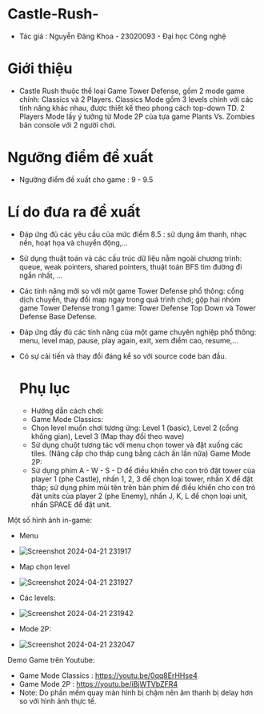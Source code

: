 # Castle-Rush-
- Tác giả : Nguyễn Đăng Khoa - 23020093 - Đại học Công nghệ
# Giới thiệu
- Castle Rush thuộc thể loại Game Tower Defense, gồm 2 mode game chính: Classics và 2 Players. Classics Mode gồm 3 levels chính với các tính năng khác nhau, được thiết kế theo phong cách top-down TD. 2 Players Mode lấy ý tưởng từ Mode 2P của tựa game Plants Vs. Zombies bản console với 2 người chơi.
# Ngưỡng điểm đề xuất
- Ngưỡng điểm đề xuất cho game : 9 - 9.5
# Lí do đưa ra đề xuất
- Đáp ứng đủ các yêu cầu của mức điểm 8.5 : sử dụng âm thanh, nhạc nền, hoạt họa và chuyển động,...
- Sử dụng thuật toán và các cấu trúc dữ liệu nằm ngoài chương trình: queue, weak pointers, shared pointers, thuật toán BFS tìm đường đi ngắn nhất, ...
- Các tính năng mới so với một game Tower Defense phổ thông: cổng dịch chuyển, thay đổi map ngay trong quá trình chơi; gộp hai nhóm game Tower Defense trong 1 game: Tower Defense Top Down và Tower Defense Base Defense. 
- Đáp ứng đầy đủ các tính năng của một game chuyên nghiệp phổ thông: menu, level map, pause, play again, exit, xem điểm cao, resume,...
- Có sự cải tiến và thay đổi đáng kể so với source code ban đầu.
  
  # Phụ lục
  - Hướng dẫn cách chơi:
  - Game Mode Classics:
  - Chọn level muốn chơi tương ứng: Level 1 (basic), Level 2 (cổng không gian), Level 3 (Map thay đổi theo wave)
  - Sử dụng chuột tương tác với menu chọn tower và đặt xuống các tiles. (Nâng cấp cho tháp cung bằng cách ấn lần nữa)
  Game Mode 2P:
  - Sử dụng phím A - W - S - D để điều khiển cho con trỏ đặt tower của player 1 (phe Castle), nhấn 1, 2, 3 để chọn loại tower, nhấn X để đặt tháp; sử dụng phím mũi tên trên bàn phím để điều khiển cho con trỏ đặt units của player 2 (phe Enemy), nhấn J, K, L để chọn loại unit, nhấn SPACE để đặt unit.

Một số hình ảnh in-game: 
- Menu 
- ![Screenshot 2024-04-21 231917](https://github.com/kwdone/Castle-Rush-/assets/154901435/12620c20-bc4f-4375-a329-68f102ae3937)

- Map chọn level
- ![Screenshot 2024-04-21 231927](https://github.com/kwdone/Castle-Rush-/assets/154901435/7f6ede50-cda0-4b2a-a7af-ae93d326bc3b)

- Các levels:
- ![Screenshot 2024-04-21 231942](https://github.com/kwdone/Castle-Rush-/assets/154901435/e14df1d3-bc68-4d12-984b-7acaa2abcc0b)

- Mode 2P:
- ![Screenshot 2024-04-21 232047](https://github.com/kwdone/Castle-Rush-/assets/154901435/3b9e4720-5aec-4d4c-9ce0-64701e939308)


Demo Game trên Youtube:
- Game Mode Classics : https://youtu.be/0qq8ErHHse4
- Game Mode 2P : https://youtu.be/iBjWTVbZFR4
- Note: Do phần mềm quay màn hình bị chậm nên âm thanh bị delay hơn so với hình ảnh thực tế. 
